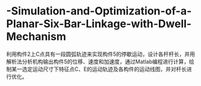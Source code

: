 # -Simulation-and-Optimization-of-a-Planar-Six-Bar-Linkage-with-Dwell-Mechanism
利用构件2上C点具有一段圆弧轨迹来实现构件5的停歇运动，设计各杆杆长，并用解析法分析机构输出构件5的位移、速度和加速度，通过Matlab编程进行计算，绘制某一选定运动尺寸下特征点C、E的运动轨迹及各构件的运动线图，并对杆长进行优化。
